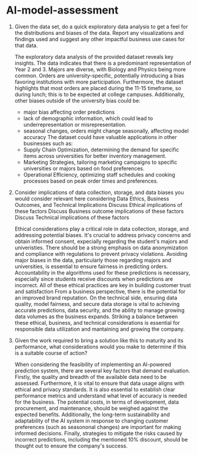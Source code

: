 # AI-model-assessment
1) Given the data set, do a quick exploratory data analysis to get a feel for the distributions and biases of the data.  Report any visualizations and findings used and suggest any other impactful business use cases for that data.
 
   The exploratory data analysis of the provided dataset reveals key insights. The data indicates that there is a predominant representation of Year 2 and 3. Majors are diverse, with Biology and Physics being more common. Orders are university-specific, potentially introducing a bias favoring institutions with more participation. Furthermore, the dataset highlights that most orders are placed during the 11-15 timeframe, so during lunch; this is to be expected at college campuses. Additionally, other biases outside of the university bias could be:
   - major bias affecting order predictions
   - lack of demographic information, which could lead to underrepresentation or misrepresentation.
   - seasonal changes, orders might change seasonally, affecting model accuracy
The dataset could have valuable applications in other businesses such as:
   - Supply Chain Optimization, determining the demand for specific items across universities for better inventory management.
   - Marketing Strategies, tailoring marketing campaigns to specific universities or majors based on food preferences.
   - Operational Efficiency, optimizing staff schedules and cooking processes based on peak order times and preferences.

2) Consider implications of data collection, storage, and data biases you would consider relevant here considering Data Ethics, Business Outcomes, and Technical Implications
      Discuss Ethical implications of these factors
      Discuss Business outcome implications of these factors
      Discuss Technical implications of these factors
   
      Ethical considerations play a critical role in data collection, storage, and addressing potential biases. It's crucial to address privacy concerns and obtain informed consent, expecially regarding the student's majors and univeristies. There should be a strong emphasis on data anonymization and compliance with regulations to prevent privacy violations. Avoiding major biases in the data, particularly those regarding majors and universities, is essential to ensure fairness in predicting orders. Accountability in the algorithms used for these predictions is necessary, especially since students receive discounts when predictions are incorrect. All of these ethical practices are key in building customer trust and satisfaction From a business perspective, there is the potential for an improved brand reputation. On the technical side, ensuring data quality, model fairness, and secure data storage is vital to achieving accurate predictions, data security, and the ability to manage growing data volumes as the business expands. Striking a balance between these ethical, business, and technical considerations is essential for responsible data utilization and mantaining and growing the company.

3) Given the work required to bring a solution like this to maturity and its performance, what considerations would you make to determine if this is a suitable course of action?
   
   When considering the feasibility of implementing an AI-powered prediction system, there are several key factors that demand evaluation. Firstly, the quality and breadth of the available data need to be assessed. Furthermore, it is vital to ensure that data usage aligns with ethical and privacy standards.  It is also essential to establish clear performance metrics and understand what level of accuracy is needed for the business. The potential costs, in terms of development, data procurement, and maintenance, should be weighed against the expected benefits. Additionally, the long-term sustainability and adaptability of the AI system in response to changing customer preferences (such as seasononal changes) are important for making informed decisions. Finally, strategies to mitigate the risks caused by incorrect predictions, including the mentioned 10% discount, should be thought out to ensure the company's success.
   
